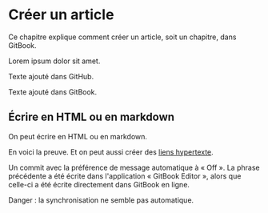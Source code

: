 # Créer un article

Ce chapitre explique comment créer un article, soit un chapitre, dans GitBook.

Lorem ipsum dolor sit amet.

Texte ajouté dans GitHub.

Texte ajouté dans GitBook.

## Écrire en HTML ou en markdown
On peut écrire en HTML ou en markdown.

<p>En voici la preuve. Et on peut aussi créer des <a href="http://www.google.com">liens hypertexte</a>.

Un commit avec la préférence de message automatique à « Off ». La phrase précédente a été écrite dans l'application « GitBook Editor », alors que celle-ci a été écrite directement dans GitBook en ligne.

Danger : la synchronisation ne semble pas automatique.